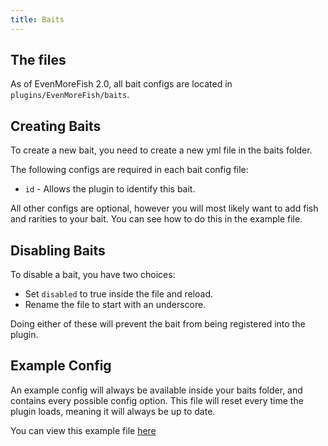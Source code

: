 ```yaml
---
title: Baits
---
```


## The files
As of EvenMoreFish 2.0, all bait configs are located in `plugins/EvenMoreFish/baits`.

## Creating Baits
To create a new bait, you need to create a new yml file in the baits folder.

The following configs are required in each bait config file:
- `id` - Allows the plugin to identify this bait.

All other configs are optional, however you will most likely want to add fish and rarities to your bait. You can see how to do this in the example file.

## Disabling Baits
To disable a bait, you have two choices:
- Set `disabled` to true inside the file and reload.
- Rename the file to start with an underscore.

Doing either of these will prevent the bait from being registered into the plugin.

## Example Config
An example config will always be available inside your baits folder, and contains every possible config option.
This file will reset every time the plugin loads, meaning it will always be up to date.

You can view this example file [here](https://github.com/EvenMoreFish/EvenMoreFish/blob/master/even-more-fish-plugin/src/main/resources/baits/_example.yml)